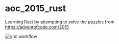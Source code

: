 # aoc_2015_rust

Learning Rust by attempting to solve the puzzles from https://adventofcode.com/2015

![yml workflow](https://github.com/wrhm/aoc_2015_rust/actions/workflows/rust.yml/badge.svg)
